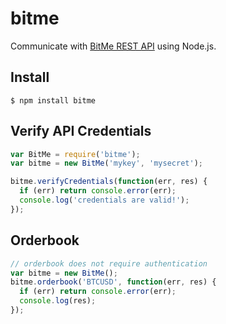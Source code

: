 # bitme

Communicate with [BitMe REST API](http://bitme.github.io/rest/) using Node.js.

## Install

```
$ npm install bitme
```

## Verify API Credentials

```js
var BitMe = require('bitme');
var bitme = new BitMe('mykey', 'mysecret');

bitme.verifyCredentials(function(err, res) {
  if (err) return console.error(err);
  console.log('credentials are valid!');
});
```

## Orderbook

```js
// orderbook does not require authentication
var bitme = new BitMe();
bitme.orderbook('BTCUSD', function(err, res) {
  if (err) return console.error(err);
  console.log(res);
});
```
